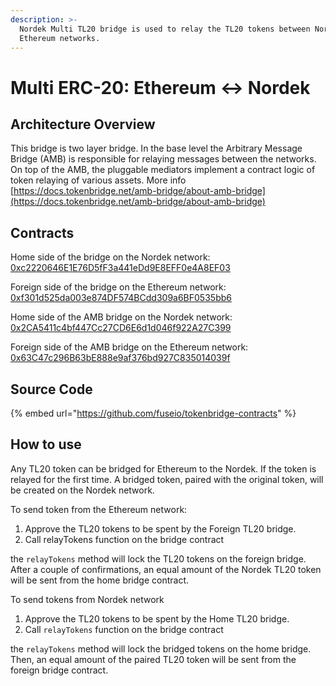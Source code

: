 ```yaml
---
description: >-
  Nordek Multi TL20 bridge is used to relay the TL20 tokens between Nordek and
  Ethereum networks.
---
```


# Multi ERC-20: Ethereum ↔ Nordek

## Architecture Overview

This bridge is two layer bridge. In the base level the  Arbitrary Message Bridge \(AMB\) is responsible for relaying messages between the networks. On top of the AMB,  the pluggable mediators implement a contract logic of token relaying of various assets. More info [https://docs.tokenbridge.net/amb-bridge/about-amb-bridge](https://docs.tokenbridge.net/amb-bridge/about-amb-bridge)

## Contracts

Home side of the bridge on the Nordek network: [0xc2220646E1E76D5fF3a441eDd9E8EFF0e4A8EF03](https://nordekscan.com/address/0xc2220646E1E76D5fF3a441eDd9E8EFF0e4A8EF03)

Foreign side of the bridge on the Ethereum network: [0xf301d525da003e874DF574BCdd309a6BF0535bb6](https://etherscan.io/address/0xf301d525da003e874DF574BCdd309a6BF0535bb6)

Home side of the AMB bridge on the Nordek network: [0x2CA5411c4bf447Cc27CD6E6d1d046f922A27C399](https://nordekscan.com/address/0x2CA5411c4bf447Cc27CD6E6d1d046f922A27C399/transactions)

Foreign side of the AMB bridge on the Ethereum network: [0x63C47c296B63bE888e9af376bd927C835014039f](https://etherscan.io/address/0x63C47c296B63bE888e9af376bd927C835014039f)

## Source Code

{% embed url="https://github.com/fuseio/tokenbridge-contracts" %}

## How to use

Any TL20 token can be bridged for Ethereum to the Nordek. If the token is relayed for the first time. A bridged token, paired with the original token, will be created on the Nordek network. 

To send token from the Ethereum network:

1. Approve the TL20 tokens to be spent by the Foreign TL20 bridge. 
2. Call relayTokens function on the bridge contract

the `relayTokens` method will lock the TL20 tokens on the foreign bridge. After a couple of confirmations, an equal amount of the Nordek TL20 token will be sent from the home bridge contract.

To send tokens from Nordek network

1. Approve the TL20 tokens to be spent by the Home TL20 bridge. 
2. Call `relayTokens` function on the bridge contract

the `relayTokens` method will lock the bridged tokens on the home bridge. Then, an equal amount of the paired TL20 token will be sent from the foreign bridge contract.



